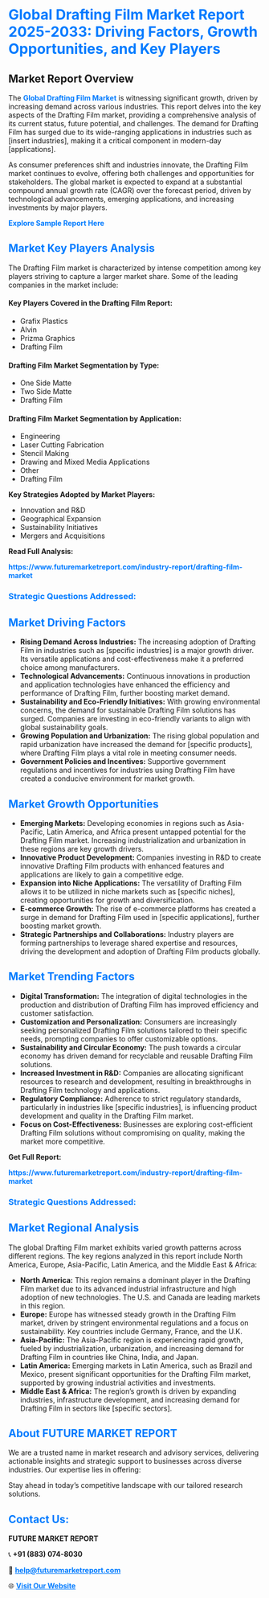 <h1 style="color: #007BFF;">Global Drafting Film Market Report 2025-2033: Driving Factors, Growth Opportunities, and Key Players</h1>

<section id="overview">
<h2>Market Report Overview</h2>
<p>The <a href="https://www.futuremarketreport.com/industry-report/drafting-film-market" style="color: #007BFF; text-decoration: none;"><strong>Global Drafting Film Market</strong></a> is witnessing significant growth, driven by increasing demand across various industries. This report delves into the key aspects of the Drafting Film market, providing a comprehensive analysis of its current status, future potential, and challenges. The demand for Drafting Film has surged due to its wide-ranging applications in industries such as [insert industries], making it a critical component in modern-day [applications].</p>
<p>As consumer preferences shift and industries innovate, the Drafting Film market continues to evolve, offering both challenges and opportunities for stakeholders. The global market is expected to expand at a substantial compound annual growth rate (CAGR) over the forecast period, driven by technological advancements, emerging applications, and increasing investments by major players.</p>
</section>

<section id="overview">
<p><a href="https://www.futuremarketreport.com/request-sample/reportId=108288" style="color: #007BFF; text-decoration: none;"><strong>Explore Sample Report Here</strong></a></p>
</section>

<section id="key-players">
<h2 style="color: #007BFF;">Market Key Players Analysis</h2>
<p>The Drafting Film market is characterized by intense competition among key players striving to capture a larger market share. Some of the leading companies in the market include:</p>
<h4>Key Players Covered in the Drafting Film Report:</h4>
<ul><li>Grafix Plastics</li><li>Alvin</li><li>Prizma Graphics</li><li>Drafting Film</li></ul>
<h4>Drafting Film Market Segmentation by Type:</h4>
<ul><li>One Side Matte</li><li>Two Side Matte</li><li>Drafting Film</li></ul>

<h4>Drafting Film Market Segmentation by Application:</h4>
<ul><li>Engineering</li><li>Laser Cutting Fabrication</li><li>Stencil Making</li><li>Drawing and Mixed Media Applications</li><li>Other</li><li>Drafting Film</li></ul>
<p><strong>Key Strategies Adopted by Market Players:</strong></p>
<ul>
<li>Innovation and R&D</li>
<li>Geographical Expansion</li>
<li>Sustainability Initiatives</li>
<li>Mergers and Acquisitions</li>
</ul>
</section>

<section>
<p><strong>Read Full Analysis: </strong></p><a href="https://www.futuremarketreport.com/industry-report/drafting-film-market" style="color: #007BFF; text-decoration: none;"><strong>https://www.futuremarketreport.com/industry-report/drafting-film-market</strong></a>
<h3 style="color: #007BFF;">Strategic Questions Addressed:</h3>
</section>

<section id="driving-factors">
<h2 style="color: #007BFF;">Market Driving Factors</h2>
<ul>
<li><strong>Rising Demand Across Industries:</strong> The increasing adoption of Drafting Film in industries such as [specific industries] is a major growth driver. Its versatile applications and cost-effectiveness make it a preferred choice among manufacturers.</li>
<li><strong>Technological Advancements:</strong> Continuous innovations in production and application technologies have enhanced the efficiency and performance of Drafting Film, further boosting market demand.</li>
<li><strong>Sustainability and Eco-Friendly Initiatives:</strong> With growing environmental concerns, the demand for sustainable Drafting Film solutions has surged. Companies are investing in eco-friendly variants to align with global sustainability goals.</li>
<li><strong>Growing Population and Urbanization:</strong> The rising global population and rapid urbanization have increased the demand for [specific products], where Drafting Film plays a vital role in meeting consumer needs.</li>
<li><strong>Government Policies and Incentives:</strong> Supportive government regulations and incentives for industries using Drafting Film have created a conducive environment for market growth.</li>
</ul>
</section>

<section id="growth-opportunities">
<h2 style="color: #007BFF;">Market Growth Opportunities</h2>
<ul>
<li><strong>Emerging Markets:</strong> Developing economies in regions such as Asia-Pacific, Latin America, and Africa present untapped potential for the Drafting Film market. Increasing industrialization and urbanization in these regions are key growth drivers.</li>
<li><strong>Innovative Product Development:</strong> Companies investing in R&D to create innovative Drafting Film products with enhanced features and applications are likely to gain a competitive edge.</li>
<li><strong>Expansion into Niche Applications:</strong> The versatility of Drafting Film allows it to be utilized in niche markets such as [specific niches], creating opportunities for growth and diversification.</li>
<li><strong>E-commerce Growth:</strong> The rise of e-commerce platforms has created a surge in demand for Drafting Film used in [specific applications], further boosting market growth.</li>
<li><strong>Strategic Partnerships and Collaborations:</strong> Industry players are forming partnerships to leverage shared expertise and resources, driving the development and adoption of Drafting Film products globally.</li>
</ul>
</section>

<section id="trending-factors">
<h2 style="color: #007BFF;">Market Trending Factors</h2>
<ul>
<li><strong>Digital Transformation:</strong> The integration of digital technologies in the production and distribution of Drafting Film has improved efficiency and customer satisfaction.</li>
<li><strong>Customization and Personalization:</strong> Consumers are increasingly seeking personalized Drafting Film solutions tailored to their specific needs, prompting companies to offer customizable options.</li>
<li><strong>Sustainability and Circular Economy:</strong> The push towards a circular economy has driven demand for recyclable and reusable Drafting Film solutions.</li>
<li><strong>Increased Investment in R&D:</strong> Companies are allocating significant resources to research and development, resulting in breakthroughs in Drafting Film technology and applications.</li>
<li><strong>Regulatory Compliance:</strong> Adherence to strict regulatory standards, particularly in industries like [specific industries], is influencing product development and quality in the Drafting Film market.</li>
<li><strong>Focus on Cost-Effectiveness:</strong> Businesses are exploring cost-efficient Drafting Film solutions without compromising on quality, making the market more competitive.</li>
</ul>
</section>

<section>
<p><strong>Get Full Report: </strong></p><a href="https://www.futuremarketreport.com/industry-report/drafting-film-market" style="color: #007BFF; text-decoration: none;"><strong>https://www.futuremarketreport.com/industry-report/drafting-film-market</strong></a>
<h3 style="color: #007BFF;">Strategic Questions Addressed:</h3>
</section>


<section id="regional-analysis">
<h2 style="color: #007BFF;">Market Regional Analysis</h2>
<p>The global Drafting Film market exhibits varied growth patterns across different regions. The key regions analyzed in this report include North America, Europe, Asia-Pacific, Latin America, and the Middle East & Africa:</p>
<ul>
<li><strong>North America:</strong> This region remains a dominant player in the Drafting Film market due to its advanced industrial infrastructure and high adoption of new technologies. The U.S. and Canada are leading markets in this region.</li>
<li><strong>Europe:</strong> Europe has witnessed steady growth in the Drafting Film market, driven by stringent environmental regulations and a focus on sustainability. Key countries include Germany, France, and the U.K.</li>
<li><strong>Asia-Pacific:</strong> The Asia-Pacific region is experiencing rapid growth, fueled by industrialization, urbanization, and increasing demand for Drafting Film in countries like China, India, and Japan.</li>
<li><strong>Latin America:</strong> Emerging markets in Latin America, such as Brazil and Mexico, present significant opportunities for the Drafting Film market, supported by growing industrial activities and investments.</li>
<li><strong>Middle East & Africa:</strong> The region’s growth is driven by expanding industries, infrastructure development, and increasing demand for Drafting Film in sectors like [specific sectors].</li>
</ul>
</section>

<footer>
<h2 style="color: #007BFF;">About FUTURE MARKET REPORT</h2>
<p>We are a trusted name in market research and advisory services, delivering actionable insights and strategic support to businesses across diverse industries. Our expertise lies in offering:</p>

<p>Stay ahead in today’s competitive landscape with our tailored research solutions.</p>

<h2 style="color: #007BFF;">Contact Us:</h2>
<p><strong>FUTURE MARKET REPORT</strong></p>
<p>📞 <strong>+91 (883) 074-8030</strong></p>
<p>📧 <strong><a href="mailto:help@futuremarketreport.com" style="color: #007BFF;">help@futuremarketreport.com</a></strong></p>
<p>🌐 <strong><a href="https://www.futuremarketreport.com/" style="color: #007BFF;">Visit Our Website</a></strong></p>
</footer>